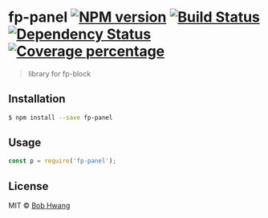 # fp-panel [![NPM version][npm-image]][npm-url] [![Build Status][travis-image]][travis-url] [![Dependency Status][daviddm-image]][daviddm-url] [![Coverage percentage][coveralls-image]][coveralls-url]
> library for fp-block

## Installation

```sh
$ npm install --save fp-panel
```

## Usage

```js
const p = require('fp-panel');

```
## License

MIT © [Bob Hwang](https://agvim.wordpress.com)


[npm-image]: https://badge.fury.io/js/fp-panel.svg
[npm-url]: https://npmjs.org/package/fp-panel
[travis-image]: https://travis-ci.org/afrontend/fp-panel.svg?branch=master
[travis-url]: https://travis-ci.org/afrontend/fp-panel
[daviddm-image]: https://david-dm.org/afrontend/fp-panel.svg?theme=shields.io
[daviddm-url]: https://david-dm.org/afrontend/fp-panel
[coveralls-image]: https://coveralls.io/repos/afrontend/fp-panel/badge.svg
[coveralls-url]: https://coveralls.io/r/afrontend/fp-panel

